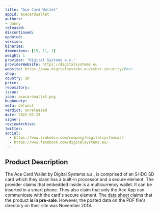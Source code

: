 ```yaml
---
title: "Ace Card Wallet"
appId: acecardwallet
authors:
- danny
released: 
discontinued: 
updated: 
version: 
binaries: 
dimensions: [15, 11, 1]
weight: 1
provider: "Digital Systems a.s."
providerWebsite: https://digitalsystems.eu
website: https://www.digitalsystems.eu/cyber-security/#ace
shop: 
country: SK
price: 
repository: 
issue: 
icon: acecardwallet.png
bugbounty: 
meta: defunct
verdict: unreleased
date: 2022-03-23
signer: 
reviewArchive: 
twitter: 
social: 
  - https://www.linkedin.com/company/digitalsystemsas/
  - https://www.facebook.com/digitalsystems.eu/
---
```


## Product Description

The Ace Card Wallet by Digital Systems a.s., is comprised of an SHDC SD card which they claim has a built-in processor and a secure element. The provider claims that embedded inside is a multicurrency wallet. It can be inserted in a smart phone. They also claim that only the Ace App can communicate with the card's secure element. The [data sheet](https://www.digitalsystems.eu/wp-content/uploads/2018/11/AceCardWallet.pdf) claims that the product **is in pre-sale**. However, the posted data on the PDF file's directory on their site was November 2018. 

